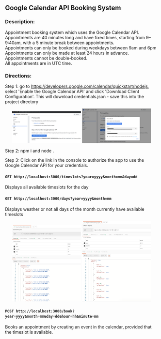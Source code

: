 ## Google Calendar API Booking System

### Description:

Appointment booking system which uses the Google Calendar API.<br>
Appointments are 40 minutes long and have fixed times, starting from 9–9:40am, with a 5 minute break between appointments.<br>
Appointments can only be booked during weekdays between 9am and 6pm<br>
Appointments can only be made at least 24 hours in advance.<br>
Appointments cannot be double-booked.<br>
All appointments are in UTC time.<br>

### Directions:

Step 1: go to https://developers.google.com/calendar/quickstart/nodejs, select 'Enable the Google Calendar API' and click 'Download Client Configuration'. This will download credentials.json - save this into the project directory

<p align="center">
    <img src="./screenshots/screenshot1.png" width="45%" />
    <img src="./screenshots/screenshot2.png" width="45%" />
</p>

Step 2: npm i and node .<br>

Step 3: Click on the link in the console to authorize the app to use the Google Calendar API for your credentials.<br>

#### `GET http://localhost:3000/timeslots?year=yyyy&month=mm&day=dd`

Displays all available timeslots for the day

#### `GET http://localhost:3000/days?year=yyyy&month=mm`

Displays weather or not all days of the month currently have available timeslots

<p align="center">
    <img src="./screenshots/screenshot3.png" width="45%" />
    <img src="./screenshots/screenshot4.png" width="45%" />
</p>

#### `POST http://localhost:3000/book?year=yyyy&month=mm&day=dd&hour=hh&minute=mm`

Books an appointment by creating an event in the calendar, provided that the timeslot is available.

